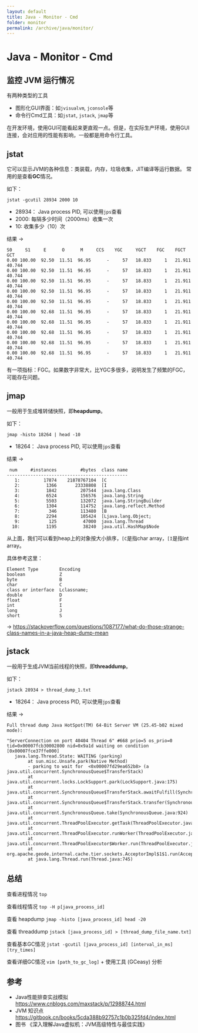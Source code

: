```yaml
---
layout: default
title: Java - Monitor - Cmd
folder: monitor
permalink: /archive/java/monitor/
---
```


# Java - Monitor - Cmd

## 监控 JVM 运行情况

有两种类型的工具
- 图形化GUI界面：如`jvisualvm`, `jconsole`等
- 命令行Cmd工具：如`jstat`, `jstack`, `jmap`等

在开发环境，使用GUI可能看起来更直观一点。但是，在实际生产环境，使用GUI连接，会对应用的性能有影响，一般都是用命令行工具。

## jstat

它可以显示JVM的各种信息：类装载，内存，垃圾收集，JIT编译等运行数据。
常用的是查看**GC**情况。

如下：

~~~
jstat -gcutil 28934 2000 10
~~~

- 28934： Java process PID, 可以使用`jps`查看
- 2000: 每隔多少时间（2000ms）收集一次
- 10: 收集多少（10）次

结果 ->

~~~
S0     S1     E      O      M     CCS    YGC     YGCT    FGC    FGCT     GCT
0.00 100.00  92.50  11.51  96.95      -     57   18.833     1   21.911   40.744
0.00 100.00  92.50  11.51  96.95      -     57   18.833     1   21.911   40.744
0.00 100.00  92.50  11.51  96.95      -     57   18.833     1   21.911   40.744
0.00 100.00  92.50  11.51  96.95      -     57   18.833     1   21.911   40.744
0.00 100.00  92.50  11.51  96.95      -     57   18.833     1   21.911   40.744
0.00 100.00  92.68  11.51  96.95      -     57   18.833     1   21.911   40.744
0.00 100.00  92.68  11.51  96.95      -     57   18.833     1   21.911   40.744
0.00 100.00  92.68  11.51  96.95      -     57   18.833     1   21.911   40.744
0.00 100.00  92.68  11.51  96.95      -     57   18.833     1   21.911   40.744
0.00 100.00  92.68  11.51  96.95      -     57   18.833     1   21.911   40.744
~~~

有一项指标：FGC。如果数字非常大，比YGC多很多，说明发生了频繁的FGC，可能存在问题。

## jmap

一般用于生成堆转储快照，即**heapdump**。

如下：

~~~
jmap -histo 18264 | head -10
~~~

- 18264： Java process PID, 可以使用`jps`查看

结果 ->

~~~
 num     #instances         #bytes  class name
----------------------------------------------
   1:         17874    21878767104  [C
   2:          1366       23338808  [I
   3:          1842         207544  java.lang.Class
   4:          6524         156576  java.lang.String
   5:          5503         132072  java.lang.StringBuilder
   6:          1304         114752  java.lang.reflect.Method
   7:           346         113480  [B
   8:          2294         105424  [Ljava.lang.Object;
   9:           125          47000  java.lang.Thread
  10:          1195          38240  java.util.HashMap$Node
~~~

从上面，我们可以看到heap上的对象按大小排序，`[C`是指char array，`[I`是指int array。

具体参考这里：

~~~
Element Type        Encoding
boolean             Z
byte                B
char                C
class or interface  Lclassname;
double              D
float               F
int                 I
long                J
short               S 
~~~

-> <https://stackoverflow.com/questions/1087177/what-do-those-strange-class-names-in-a-java-heap-dump-mean>

## jstack

一般用于生成JVM当前线程的快照，即**threaddump**。

如下：

~~~
jstack 28934 > thread_dump_1.txt
~~~

- 18264： Java process PID, 可以使用`jps`查看

结果 ->

~~~
Full thread dump Java HotSpot(TM) 64-Bit Server VM (25.45-b02 mixed mode):

"ServerConnection on port 40404 Thread 6" #668 prio=5 os_prio=0 tid=0x00007fcb30002800 nid=0x9a1d waiting on condition [0x00007fce37ffe000]
   java.lang.Thread.State: WAITING (parking)
        at sun.misc.Unsafe.park(Native Method)
        - parking to wait for  <0x00007fd29ea652b8> (a java.util.concurrent.SynchronousQueue$TransferStack)
        at java.util.concurrent.locks.LockSupport.park(LockSupport.java:175)
        at java.util.concurrent.SynchronousQueue$TransferStack.awaitFulfill(SynchronousQueue.java:458)
        at java.util.concurrent.SynchronousQueue$TransferStack.transfer(SynchronousQueue.java:362)
        at java.util.concurrent.SynchronousQueue.take(SynchronousQueue.java:924)
        at java.util.concurrent.ThreadPoolExecutor.getTask(ThreadPoolExecutor.java:1067)
        at java.util.concurrent.ThreadPoolExecutor.runWorker(ThreadPoolExecutor.java:1127)
        at java.util.concurrent.ThreadPoolExecutor$Worker.run(ThreadPoolExecutor.java:617)
        at org.apache.geode.internal.cache.tier.sockets.AcceptorImpl$1$1.run(AcceptorImpl.java:523)
        at java.lang.Thread.run(Thread.java:745)
~~~

## 总结

查看进程情况 `top `

查看线程情况 `top -H p[java_process_id]`

查看 heapdump `jmap -histo [java_process_id] head -20 `

查看 threaddump `jstack [java_process_id] > [thread_dump_file_name.txt]`

查看基本GC情况 `jstat -gcutil [java_process_id] [interval_in_ms] [try_times] `

查看详细GC情况 `vim [path_to_gc_log]` + 使用工具 (GCeasy) 分析

## 参考

- Java性能排查实战模拟 <https://www.cnblogs.com/maxstack/p/12988744.html>
- JVM 知识点 <https://gitbook.cn/books/5cda388b92757c1b0b325fd4/index.html>
- 图书 《深入理解Java虚拟机：JVM高级特性与最佳实践》
